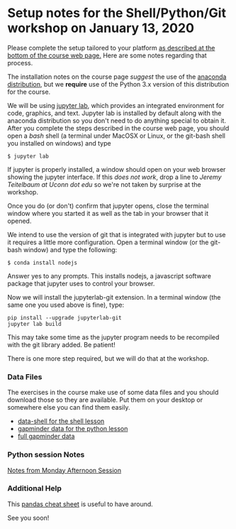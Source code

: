 # Setup notes for the Shell/Python/Git workshop on January 13, 2020

Please complete the setup tailored to your platform [as described at the bottom of the course web page.](https://carpentries-uconn.github.io/2020-01-13-uconn/)  Here are some notes regarding that process.

The installation notes on the course page *suggest* the use of the [anaconda distribution](https://www.anaconda.com/distribution/), but we **require** use of the Python 3.x version of this distribution for the course.

We will be using [jupyter lab](https://jupyter.org), which provides an integrated environment for code, graphics, and text.  Jupyter lab is installed by default along with the anaconda distribution so you don't need to do anything special to obtain it.  After you complete the steps described in the course web page, you should open a *bash* shell (a terminal under MacOSX or Linux, or the git-bash shell you installed on windows) and type

```
$ jupyter lab
```

If jupyter is properly installed, a window should open on your web browser showing the jupyter interface.
If this *does not work*, drop a line to *Jeremy Teitelbaum at Uconn dot edu* so we're not taken by surprise at the workshop.  

Once you do (or don't) confirm that jupyter opens, close the terminal window where you started it as well as the tab in your browser that it opened.

We intend to use the version of git that is integrated with jupyter but to use it requires a little more configuration.  Open a terminal window (or the git-bash window) and type the following:

```
$ conda install nodejs
```
Answer yes to any prompts.
This installs nodejs, a javascript software package that jupyter uses to control your browser.

Now we will install the jupyterlab-git extension. In a terminal window (the same one you used above is fine),
type:

```
pip install --upgrade jupyterlab-git
jupyter lab build
```

This may take some time as the jupyter program needs to be recompiled with the git library added.
Be patient! 

There is one more step required, but we will do that at the workshop.

### Data Files

The exercises in the course make use of some data files and you should download those so they are available. Put them
on your desktop or somewhere else you can find them easily.

- [data-shell for the shell lesson](https://swcarpentry.github.io/shell-novice/data/data-shell.zip)
- [gapminder data for the python lesson](https://swcarpentry.github.io/python-novice-gapminder/files/python-novice-gapminder-data.zip)
- [full gapminder data](./data/gapminder_data.csv)


### Python session Notes

[Notes from Monday Afternoon Session](./Python-1.html)

### Additional Help

This [pandas cheat sheet](./data/Pandas_Cheat_Sheet.pdf) is useful to have around.

See you soon!





